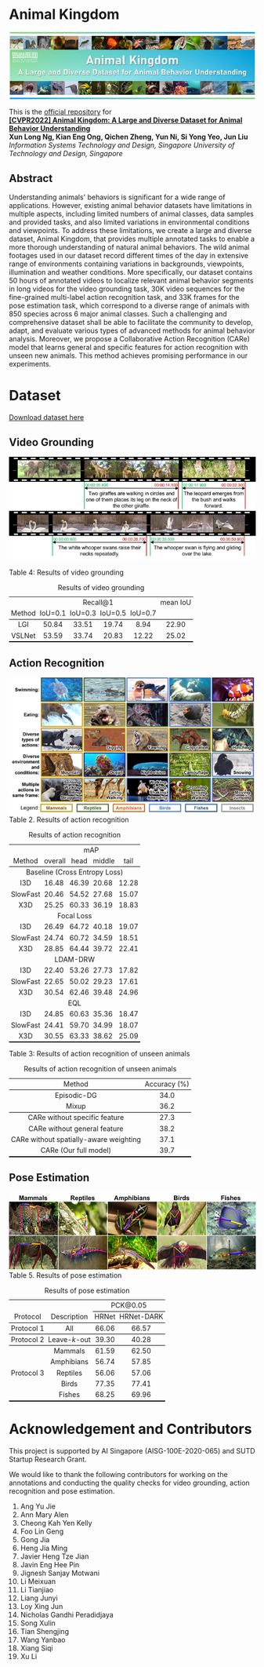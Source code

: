 # Animal Kingdom
![Image](https://github.com/SUTDCV/Animal-Kingdom/blob/master/image/Animal_Kingdom_header.png)

This is the [official repository](https://sutdcv.github.io/Animal-Kingdom) for 
<br/>**[[CVPR2022] Animal Kingdom: A Large and Diverse Dataset for Animal Behavior Understanding]()**
<br/>**Xun Long Ng, Kian Eng Ong, Qichen Zheng, Yun Ni, Si Yong Yeo, Jun Liu**
<br/>*Information Systems Technology and Design, Singapore University of Technology and Design, Singapore*

## Abstract
Understanding animals' behaviors is significant for a wide range of applications. However, existing animal behavior datasets have limitations in multiple aspects, including limited numbers of animal classes, data samples and provided tasks, and also limited variations in environmental conditions and viewpoints. To address these limitations, we create a large and diverse dataset, Animal Kingdom, that provides multiple annotated tasks to enable a more thorough understanding of natural animal behaviors. The wild animal footages used in our dataset record different times of the day in extensive range of environments containing variations in backgrounds, viewpoints, illumination and weather conditions. More specifically, our dataset contains 50 hours of annotated videos to localize relevant animal behavior segments in long videos for the video grounding task, 30K video sequences for the fine-grained multi-label action recognition task, and 33K frames for the pose estimation task, which correspond to a diverse range of animals with 850 species across 6 major animal classes. Such a challenging and comprehensive dataset shall be able to facilitate the community to develop, adapt, and evaluate various types of advanced methods for animal behavior analysis. Moreover, we propose a Collaborative Action Recognition (CARe) model that learns general and specific features for action recognition with unseen new animals. This method achieves promising performance in our experiments.

<!-- # Citation -->

# Dataset
[Download dataset here](https://forms.office.com/r/WCtC0FRWpA)

## Video Grounding
![Image](https://github.com/SUTDCV/Animal-Kingdom/blob/master/image/eg_vg.png)

Table 4: Results of video grounding
<!-- |        | Recall@1 |          |          |          | mean IoU |
| :----: | :------: | :------: | :------: | :------: | :------: |
| Method | IoU=0\.1 | IoU=0\.3 | IoU=0\.5 | IoU=0\.7 |          |
| LGI    | 50\.84   | 33\.51   | 19\.74   | 8\.94    | 22\.90   |
| VSLNet | 53\.59   | 33\.74   | 20\.83   | 12\.22   | 25\.02   | -->

<table style="border-collapse: collapse; border: none; border-spacing: 0px;">
	<caption>
		Results of video grounding
	</caption>
	<tr>
		<td style="text-align: center; padding-right: 3pt; padding-left: 3pt;">
		<td colspan="4" style="border-bottom: 0px solid rgb(0, 0, 0); text-align: center; padding-right: 3pt; padding-left: 3pt;">
			Recall@1
		<td style="text-align: center; padding-right: 3pt; padding-left: 3pt;">
			mean IoU
	<tr>
		<td style="border-bottom: 1px solid black; text-align: center; padding-right: 3pt; padding-left: 3pt;">
			Method
		<td style="border-bottom: 1px solid black; text-align: center; padding-right: 3pt; padding-left: 3pt;">
			IoU=0.1
		<td style="border-bottom: 1px solid black; text-align: center; padding-right: 3pt; padding-left: 3pt;">
			IoU=0.3
		<td style="border-bottom: 1px solid black; text-align: center; padding-right: 3pt; padding-left: 3pt;">
			IoU=0.5
		<td style="border-bottom: 1px solid black; text-align: center; padding-right: 3pt; padding-left: 3pt;">
			IoU=0.7
		<td style="border-bottom: 1px solid black; text-align: center; padding-right: 3pt; padding-left: 3pt;">
	<tr>
		<td style="text-align: center; padding-right: 3pt; padding-left: 3pt;">
			LGI
		<td style="text-align: center; padding-right: 3pt; padding-left: 3pt;">
			50.84
		<td style="text-align: center; padding-right: 3pt; padding-left: 3pt;">
			33.51
		<td style="text-align: center; padding-right: 3pt; padding-left: 3pt;">
			19.74
		<td style="text-align: center; padding-right: 3pt; padding-left: 3pt;">
			8.94
		<td style="text-align: center; padding-right: 3pt; padding-left: 3pt;">
			22.90
	<tr>
		<td style="text-align: center; border-bottom: 2px solid black; padding-right: 3pt; padding-left: 3pt;">
			VSLNet
		<td style="text-align: center; border-bottom: 2px solid black; padding-right: 3pt; padding-left: 3pt;">
			53.59
		<td style="text-align: center; border-bottom: 2px solid black; padding-right: 3pt; padding-left: 3pt;">
			33.74
		<td style="text-align: center; border-bottom: 2px solid black; padding-right: 3pt; padding-left: 3pt;">
			20.83
		<td style="text-align: center; border-bottom: 2px solid black; padding-right: 3pt; padding-left: 3pt;">
			12.22
		<td style="text-align: center; border-bottom: 2px solid black; padding-right: 3pt; padding-left: 3pt;">
			25.02
</table>

## Action Recognition
![Image](https://github.com/SUTDCV/Animal-Kingdom/blob/master/image/eg_ar.png)
Table 2. Results of action recognition
<!-- |                               | mAP     |        |        |        |
| :---------------------------: | :------ | :----: | :----- | :----: |
| Method                        | overall | head   | middle | tail   |
| Baseline (Cross Entropy Loss) |         |        |        |        |
| I3D                           | 16\.48  | 46\.39 | 20\.68 | 12\.28 |
| SlowFast                      | 20\.46  | 54\.52 | 27\.68 | 15\.07 |
| X3D                           | 25\.25  | 60\.33 | 36\.19 | 18\.83 |
| Focal Loss                    |         |        |        |        |
| I3D                           | 26\.49  | 64\.72 | 40\.18 | 19\.07 |
| SlowFast                      | 24\.74  | 60\.72 | 34\.59 | 18\.51 |
| X3D                           | 28\.85  | 64\.44 | 39\.72 | 22\.41 |
| LDAM-DRW                      |         |        |        |        |
| I3D                           | 22\.40  | 53\.26 | 27\.73 | 17\.82 |
| SlowFast                      | 22\.65  | 50\.02 | 29\.23 | 17\.61 |
| X3D                           | 30\.54  | 62\.46 | 39\.48 | 24\.96 |
| EQL                           |         |        |        |        |
| I3D                           | 24\.85  | 60\.63 | 35\.36 | 18\.47 |
| SlowFast                      | 24\.41  | 59\.70 | 34\.99 | 18\.07 |
| X3D                           | 30\.55  | 63\.33 | 38\.62 | 25\.09 | -->

<table style="border-collapse: collapse; border: none; border-spacing: 0px;">
	<caption>
		Results of action recognition
	</caption>
	<tr>
		<td style="text-align: center; padding-right: 3pt; padding-left: 3pt;">
		<td colspan="4" style="border-bottom: 0px solid rgb(0, 0, 0); text-align: center; padding-right: 3pt; padding-left: 3pt;">
			mAP
	<tr>
		<td style="border-bottom: 1px solid black; text-align: center; padding-right: 3pt; padding-left: 3pt;">
			Method
		<td style="border-bottom: 1px solid black; padding-right: 3pt; padding-left: 3pt;">
			overall
		<td style="border-bottom: 1px solid black; text-align: center; padding-right: 3pt; padding-left: 3pt;">
			head
		<td style="border-bottom: 1px solid black; padding-right: 3pt; padding-left: 3pt;">
			middle
		<td style="border-bottom: 1px solid black; text-align: center; padding-right: 3pt; padding-left: 3pt;">
			tail
	<tr>
		<td colspan="5" style="border-bottom: 0px solid rgb(0, 0, 0); text-align: center; padding-right: 3pt; padding-left: 3pt;">
			Baseline (Cross Entropy Loss)
	<tr>
		<td style="text-align: center; padding-right: 3pt; padding-left: 3pt;">
			I3D
		<td style="padding-right: 3pt; padding-left: 3pt;">
			16.48
		<td style="text-align: center; padding-right: 3pt; padding-left: 3pt;">
			46.39
		<td style="padding-right: 3pt; padding-left: 3pt;">
			20.68
		<td style="text-align: center; padding-right: 3pt; padding-left: 3pt;">
			12.28
	<tr>
		<td style="text-align: center; padding-right: 3pt; padding-left: 3pt;">
			SlowFast
		<td style="padding-right: 3pt; padding-left: 3pt;">
			20.46
		<td style="text-align: center; padding-right: 3pt; padding-left: 3pt;">
			54.52
		<td style="padding-right: 3pt; padding-left: 3pt;">
			27.68
		<td style="text-align: center; padding-right: 3pt; padding-left: 3pt;">
			15.07
	<tr>
		<td style="border-bottom: 0px solid rgb(0, 0, 0); text-align: center; padding-right: 3pt; padding-left: 3pt;">
			X3D
		<td style="border-bottom: 0px solid rgb(0, 0, 0); padding-right: 3pt; padding-left: 3pt;">
			25.25
		<td style="border-bottom: 0px solid rgb(0, 0, 0); text-align: center; padding-right: 3pt; padding-left: 3pt;">
			60.33
		<td style="border-bottom: 0px solid rgb(0, 0, 0); padding-right: 3pt; padding-left: 3pt;">
			36.19
		<td style="border-bottom: 0px solid rgb(0, 0, 0); text-align: center; padding-right: 3pt; padding-left: 3pt;">
			18.83
	<tr>
		<td colspan="5" style="border-bottom: 0px solid rgb(0, 0, 0); text-align: center; padding-right: 3pt; padding-left: 3pt;">
			Focal Loss
	<tr>
		<td style="text-align: center; padding-right: 3pt; padding-left: 3pt;">
			I3D
		<td style="padding-right: 3pt; padding-left: 3pt;">
			26.49
		<td style="text-align: center; padding-right: 3pt; padding-left: 3pt;">
			64.72
		<td style="padding-right: 3pt; padding-left: 3pt;">
			40.18
		<td style="text-align: center; padding-right: 3pt; padding-left: 3pt;">
			19.07
	<tr>
		<td style="text-align: center; padding-right: 3pt; padding-left: 3pt;">
			SlowFast
		<td style="padding-right: 3pt; padding-left: 3pt;">
			24.74
		<td style="text-align: center; padding-right: 3pt; padding-left: 3pt;">
			60.72
		<td style="padding-right: 3pt; padding-left: 3pt;">
			34.59
		<td style="text-align: center; padding-right: 3pt; padding-left: 3pt;">
			18.51
	<tr>
		<td style="border-bottom: 0px solid rgb(0, 0, 0); text-align: center; padding-right: 3pt; padding-left: 3pt;">
			X3D
		<td style="border-bottom: 0px solid rgb(0, 0, 0); padding-right: 3pt; padding-left: 3pt;">
			28.85
		<td style="border-bottom: 0px solid rgb(0, 0, 0); text-align: center; padding-right: 3pt; padding-left: 3pt;">
			64.44
		<td style="border-bottom: 0px solid rgb(0, 0, 0); padding-right: 3pt; padding-left: 3pt;">
			39.72
		<td style="border-bottom: 0px solid rgb(0, 0, 0); text-align: center; padding-right: 3pt; padding-left: 3pt;">
			22.41
	<tr>
		<td colspan="5" style="border-bottom: 0px solid rgb(0, 0, 0); text-align: center; padding-right: 3pt; padding-left: 3pt;">
			LDAM-DRW
	<tr>
		<td style="text-align: center; padding-right: 3pt; padding-left: 3pt;">
			I3D
		<td style="padding-right: 3pt; padding-left: 3pt;">
			22.40
		<td style="text-align: center; padding-right: 3pt; padding-left: 3pt;">
			53.26
		<td style="padding-right: 3pt; padding-left: 3pt;">
			27.73
		<td style="text-align: center; padding-right: 3pt; padding-left: 3pt;">
			17.82
	<tr>
		<td style="text-align: center; padding-right: 3pt; padding-left: 3pt;">
			SlowFast
		<td style="padding-right: 3pt; padding-left: 3pt;">
			22.65
		<td style="text-align: center; padding-right: 3pt; padding-left: 3pt;">
			50.02
		<td style="padding-right: 3pt; padding-left: 3pt;">
			29.23
		<td style="text-align: center; padding-right: 3pt; padding-left: 3pt;">
			17.61
	<tr>
		<td style="border-bottom: 0px solid rgb(0, 0, 0); text-align: center; padding-right: 3pt; padding-left: 3pt;">
			X3D
		<td style="border-bottom: 0px solid rgb(0, 0, 0); padding-right: 3pt; padding-left: 3pt;">
			30.54
		<td style="border-bottom: 0px solid rgb(0, 0, 0); text-align: center; padding-right: 3pt; padding-left: 3pt;">
			62.46
		<td style="border-bottom: 0px solid rgb(0, 0, 0); padding-right: 3pt; padding-left: 3pt;">
			39.48
		<td style="border-bottom: 0px solid rgb(0, 0, 0); text-align: center; padding-right: 3pt; padding-left: 3pt;">
			24.96
	<tr>
		<td colspan="5" style="border-bottom: 0px solid rgb(0, 0, 0); text-align: center; padding-right: 3pt; padding-left: 3pt;">
			EQL
	<tr>
		<td style="text-align: center; padding-right: 3pt; padding-left: 3pt;">
			I3D
		<td style="padding-right: 3pt; padding-left: 3pt;">
			24.85
		<td style="text-align: center; padding-right: 3pt; padding-left: 3pt;">
			60.63
		<td style="padding-right: 3pt; padding-left: 3pt;">
			35.36
		<td style="text-align: center; padding-right: 3pt; padding-left: 3pt;">
			18.47
	<tr>
		<td style="text-align: center; padding-right: 3pt; padding-left: 3pt;">
			SlowFast
		<td style="padding-right: 3pt; padding-left: 3pt;">
			24.41
		<td style="text-align: center; padding-right: 3pt; padding-left: 3pt;">
			59.70
		<td style="padding-right: 3pt; padding-left: 3pt;">
			34.99
		<td style="text-align: center; padding-right: 3pt; padding-left: 3pt;">
			18.07
	<tr>
		<td style="text-align: center; border-bottom: 2px solid black; padding-right: 3pt; padding-left: 3pt;">
			X3D
		<td style="border-bottom: 2px solid black; padding-right: 3pt; padding-left: 3pt;">
			30.55
		<td style="text-align: center; border-bottom: 2px solid black; padding-right: 3pt; padding-left: 3pt;">
			63.33
		<td style="border-bottom: 2px solid black; padding-right: 3pt; padding-left: 3pt;">
			38.62
		<td style="text-align: center; border-bottom: 2px solid black; padding-right: 3pt; padding-left: 3pt;">
			25.09
</table>

Table 3: Results of action recognition of unseen animals
<!-- | Method                                 | Accuracy (\\%)      |
| :------------------------------------: | :-----------------: |
| Episodic-DG                            | 34\.0               |
| Mixup                                  | 36\.2               |
| CARe without specific feature          | 27\.3               |
| CARe without general feature           | 38\.2               |
| CARe without spatially-aware weighting | 37\.1               |
| CARe (Our full model)                  | 39\.7               | -->
<table style="border-collapse: collapse; border: none; border-spacing: 0px;">
	<caption>
		Results of action recognition of unseen animals
	</caption>
	<tr>
		<td style="border-bottom: 1px solid black; text-align: center; padding-right: 3pt; padding-left: 3pt;">
			Method
		<td style="border-bottom: 1px solid black; text-align: center; padding-right: 3pt; padding-left: 3pt;">
			Accuracy (%)
	<tr>
		<td style="text-align: center; padding-right: 3pt; padding-left: 3pt;">
			Episodic-DG
		<td style="text-align: center; padding-right: 3pt; padding-left: 3pt;">
			34.0
	<tr>
		<td style="border-bottom: 1px solid black; text-align: center; padding-right: 3pt; padding-left: 3pt;">
			Mixup
		<td style="border-bottom: 1px solid black; text-align: center; padding-right: 3pt; padding-left: 3pt;">
			36.2
	<tr>
		<td style="text-align: center; padding-right: 3pt; padding-left: 3pt;">
			CARe without specific feature
		<td style="text-align: center; padding-right: 3pt; padding-left: 3pt;">
			27.3
	<tr>
		<td style="text-align: center; padding-right: 3pt; padding-left: 3pt;">
			CARe without general feature
		<td style="text-align: center; padding-right: 3pt; padding-left: 3pt;">
			38.2
	<tr>
		<td style="text-align: center; padding-right: 3pt; padding-left: 3pt;">
			CARe without spatially-aware weighting
		<td style="text-align: center; padding-right: 3pt; padding-left: 3pt;">
			37.1
	<tr>
		<td style="text-align: center; border-bottom: 2px solid black; padding-right: 3pt; padding-left: 3pt;">
			CARe (Our full model)
		<td style="text-align: center; border-bottom: 2px solid black; padding-right: 3pt; padding-left: 3pt;">
			39.7
</table>

 
## Pose Estimation
![Image](https://github.com/SUTDCV/Animal-Kingdom/blob/master/image/eg_pe.png)
Table 5. Results of pose estimation
<!-- |   <br>                     |                   | PCK@0\.05 |            |
| :------------------------: | :---------------: | :-------: | :--------: |
| Protocol                   | Description       | HRNet     | HRNet-DARK |
| Protocol 1                 | All               | 66\.06    | 66\.57     |
| Protocol 2                 | Leave-*k*-out     | 39\.30    | 40\.28     |
| Protocol 3                 | Mammals           | 61\.59    | 62\.50     |
|                            | Amphibians        | 56\.74    | 57\.85     |
|                            | Reptiles          | 56\.06    | 57\.06     |
|                            | Birds             | 77\.35    | 77\.41     |
|                            | Fishes            | 68\.25    | 69\.96     | -->

<table style="border-collapse: collapse; border: none; border-spacing: 0px;">
	<caption>
		Results of pose estimation
	</caption>
	<tr>
		<td style="text-align: center; padding-right: 3pt; padding-left: 3pt;">
			<br>
		<td style="text-align: center; padding-right: 3pt; padding-left: 3pt;">
		<td colspan="2" style="border-bottom: 1px solid black; text-align: center; padding-right: 3pt; padding-left: 3pt;">
			PCK@0.05
	<tr>
		<td style="border-bottom: 1px solid black; text-align: center; padding-right: 3pt; padding-left: 3pt;">
			Protocol
		<td style="border-bottom: 1px solid black; text-align: center; padding-right: 3pt; padding-left: 3pt;">
			Description
		<td style="border-bottom: 1px solid black; text-align: center; padding-right: 3pt; padding-left: 3pt;">
			HRNet
		<td style="border-bottom: 1px solid black; text-align: center; padding-right: 3pt; padding-left: 3pt;">
			HRNet-DARK
	<tr>
		<td style="border-bottom: 1px solid black; text-align: center; padding-right: 3pt; padding-left: 3pt;">
			Protocol 1
		<td style="border-bottom: 1px solid black; text-align: center; padding-right: 3pt; padding-left: 3pt;">
			All
		<td style="border-bottom: 1px solid black; text-align: center; padding-right: 3pt; padding-left: 3pt;">
			66.06
		<td style="border-bottom: 1px solid black; text-align: center; padding-right: 3pt; padding-left: 3pt;">
			66.57
	<tr>
		<td style="border-bottom: 1px solid black; text-align: center; padding-right: 3pt; padding-left: 3pt;">
			Protocol 2
		<td style="border-bottom: 1px solid black; text-align: center; padding-right: 3pt; padding-left: 3pt;">
			Leave-<i>k</i>-out
		<td style="border-bottom: 1px solid black; text-align: center; padding-right: 3pt; padding-left: 3pt;">
			39.30
		<td style="border-bottom: 1px solid black; text-align: center; padding-right: 3pt; padding-left: 3pt;">
			40.28
	<tr>
		<td rowspan="5" style="text-align: center; border-bottom: 2px solid black; padding-right: 3pt; padding-left: 3pt;">
			Protocol 3
		<td style="text-align: center; padding-right: 3pt; padding-left: 3pt;">
			Mammals
		<td style="text-align: center; padding-right: 3pt; padding-left: 3pt;">
			61.59
		<td style="text-align: center; padding-right: 3pt; padding-left: 3pt;">
			62.50
	<tr>
		<td style="text-align: center; padding-right: 3pt; padding-left: 3pt;">
			Amphibians
		<td style="text-align: center; padding-right: 3pt; padding-left: 3pt;">
			56.74
		<td style="text-align: center; padding-right: 3pt; padding-left: 3pt;">
			57.85
	<tr>
		<td style="text-align: center; padding-right: 3pt; padding-left: 3pt;">
			Reptiles
		<td style="text-align: center; padding-right: 3pt; padding-left: 3pt;">
			56.06
		<td style="text-align: center; padding-right: 3pt; padding-left: 3pt;">
			57.06
	<tr>
		<td style="text-align: center; padding-right: 3pt; padding-left: 3pt;">
			Birds
		<td style="text-align: center; padding-right: 3pt; padding-left: 3pt;">
			77.35
		<td style="text-align: center; padding-right: 3pt; padding-left: 3pt;">
			77.41
	<tr>
		<td style="text-align: center; border-bottom: 2px solid black; padding-right: 3pt; padding-left: 3pt;">
			Fishes
		<td style="text-align: center; border-bottom: 2px solid black; padding-right: 3pt; padding-left: 3pt;">
			68.25
		<td style="text-align: center; border-bottom: 2px solid black; padding-right: 3pt; padding-left: 3pt;">
			69.96
</table>

# Acknowledgement and Contributors
This project is supported by AI Singapore (AISG-100E-2020-065) and SUTD Startup Research Grant.

We would like to thank the following contributors for working on the annotations and conducting the quality checks for video grounding, action recognition and pose estimation. 
1.	Ang Yu Jie
2.	Ann Mary Alen
3.	Cheong Kah Yen Kelly
4.	Foo Lin Geng
5.	Gong Jia
6.	Heng Jia Ming
7.	Javier Heng Tze Jian
8.	Javin Eng Hee Pin
9.	Jignesh Sanjay Motwani
10.	Li Meixuan
11.	Li Tianjiao
12.	Liang Junyi
13.	Loy Xing Jun
14.	Nicholas Gandhi Peradidjaya
15.	Song Xulin
16.	Tian Shengjing
17.	Wang Yanbao
18.	Xiang Siqi
19.	Xu Li
